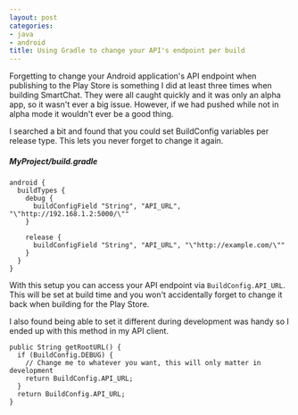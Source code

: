 ```yaml
---
layout: post
categories:
- java
- android
title: Using Gradle to change your API's endpoint per build
---
```


Forgetting to change your Android application's API endpoint when publishing to the Play Store is something I did at least three times when building SmartChat. They were all caught quickly and it was only an alpha app, so it wasn't ever a big issue. However, if we had pushed while not in alpha mode it wouldn't ever be a good thing.

I searched a bit and found that you could set BuildConfig variables per release type. This lets you never forget to change it again.

##### MyProject/build.gradle
    android {
      buildTypes {
        debug {
          buildConfigField "String", "API_URL", "\"http://192.168.1.2:5000/\""
        }

        release {
          buildConfigField "String", "API_URL", "\"http://example.com/\""
        }
      }
    }

With this setup you can access your API endpoint via `BuildConfig.API_URL`. This will be set at build time and you won't accidentally forget to change it back when building for the Play Store.

I also found being able to set it different during development was handy so I ended up with this method in my API client.

    public String getRootURL() {
      if (BuildConfig.DEBUG) {
        // Change me to whatever you want, this will only matter in development
        return BuildConfig.API_URL;
      }
      return BuildConfig.API_URL;
    }
